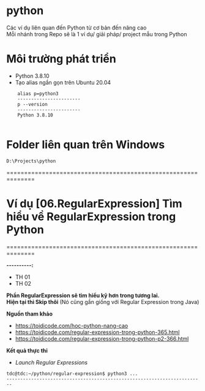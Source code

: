 # python
Các ví dụ liên quan đến Python từ cơ bản đến nâng cao<br/>
Mỗi nhánh trong Repo sẽ là 1 ví dụ/ giải pháp/ project mẫu trong Python

# Môi trường phát triển
- Python 3.8.10
- Tạo alias ngắn gọn trên Ubuntu 20.04
```shell
    alias p=python3
    -----------------------
    p --version
    -----------------------
    Python 3.8.10 
    
```

# Folder liên quan trên Windows
```
D:\Projects\python
```

==============================================================

# Ví dụ [06.RegularExpression] Tìm hiểu về RegularExpression trong Python
==============================================================

**----------:**<br/>
- TH 01
- TH 02

**Phần RegularExpression sẽ tìm hiểu kỹ hơn trong tương lai. <br/>
Hiện tại thì Skip thôi**
(Nó cũng gần giống với Regular Expression trong Java)


**Nguồn tham khảo**
- https://toidicode.com/hoc-python-nang-cao
- https://toidicode.com/regular-expression-trong-python-365.html
- https://toidicode.com/regular-expression-trong-python-p2-366.html


**Kết quả thực thi**<br/>
- *Launch Regular Expressions*
```shell
tdc@tdc:~/python/regular-expression$ python3 ...
------------------------------------------------------------------------

```
